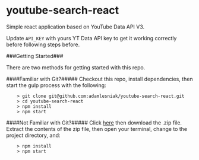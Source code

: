 # youtube-search-react

Simple react application based on YouTube Data API V3.

Update ``API_KEY`` with yours YT Data API key to get it working correctly before following steps before.

###Getting Started###

There are two methods for getting started with this repo.

####Familiar with Git?#####
Checkout this repo, install dependencies, then start the gulp process with the following:

```
	> git clone git@github.com:adamlesniak/youtube-search-react.git
	> cd youtube-search-react
	> npm install
	> npm start
```

####Not Familiar with Git?#####
Click [here](https://github.com/adamlesniak/youtube-search-react/archive/master.zip) then download the .zip file.  Extract the contents of the zip file, then open your terminal, change to the project directory, and:

```
	> npm install
	> npm start
```
